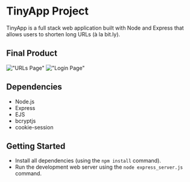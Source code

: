 # TinyApp Project

TinyApp is a full stack web application built with Node and Express that allows users to shorten long URLs (à la bit.ly).

## Final Product

!["URLs Page"](https://github.com/lighthouse-labs/tinyapp/blob/master/docs/urls-page.png)
!["Login Page"](https://github.com/lighthouse-labs/tinyapp/blob/master/docs/login-page.png)

## Dependencies

- Node.js
- Express
- EJS
- bcryptjs
- cookie-session

## Getting Started

- Install all dependencies (using the `npm install` command).
- Run the development web server using the `node express_server.js` command.